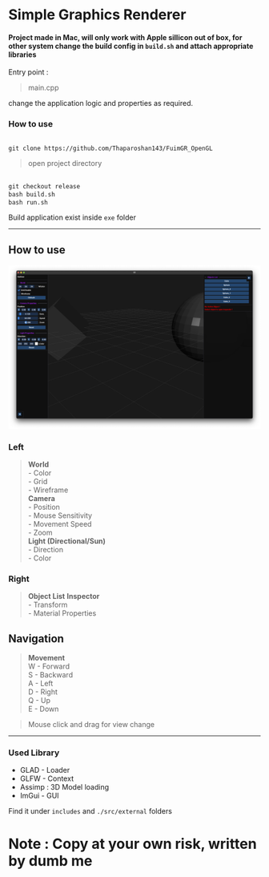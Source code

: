 # Simple Graphics Renderer

#### Project made in Mac, will only work with Apple sillicon out of box, for other system change the build config in `build.sh` and attach appropriate libraries 

Entry point :

> main.cpp

change the application logic and properties as required.

### How to use

##
    git clone https://github.com/Thaparoshan143/FuimGR_OpenGL

> open project directory

## 
    git checkout release 
    bash build.sh
    bash run.sh

Build application exist inside `exe` folder

<hr>

## How to use 
![GR interface](misc/GRinterface.png?raw=true "Title")

### Left
> <b>World</b> \
    - Color \
    - Grid \
    - Wireframe \
> <b>Camera</b> \
    - Position \
    - Mouse Sensitivity \
    - Movement Speed \
    - Zoom \
> <b>Light (Directional/Sun)</b> \
    - Direction \
    - Color 

### Right 
> <b>Object List</b>
> <b>Inspector</b> \
    - Transform \
    - Material Properties 

## Navigation
> <b>Movement</b> \
> W - Forward \
> S - Backward \
> A - Left \
> D - Right \
> Q - Up \
> E - Down 

> Mouse click and drag for view change

<hr>

### Used Library
- GLAD - Loader
- GLFW - Context 
- Assimp : 3D Model loading
- ImGui - GUI 

Find it under `includes` and `./src/external` folders

# Note : Copy at your own risk, written by dumb me